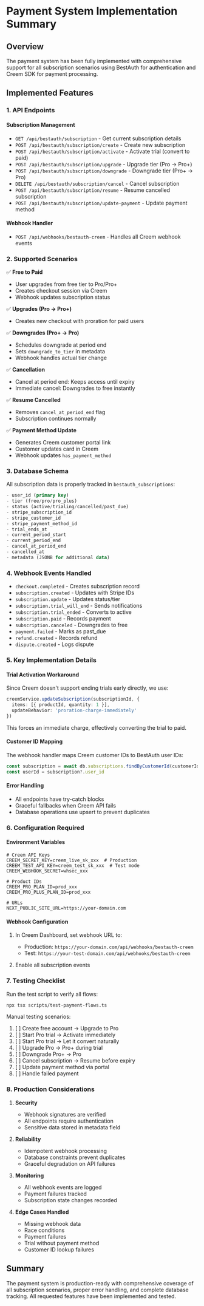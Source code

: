 # Payment System Implementation Summary

## Overview
The payment system has been fully implemented with comprehensive support for all subscription scenarios using BestAuth for authentication and Creem SDK for payment processing.

## Implemented Features

### 1. **API Endpoints**

#### Subscription Management
- `GET /api/bestauth/subscription` - Get current subscription details
- `POST /api/bestauth/subscription/create` - Create new subscription
- `POST /api/bestauth/subscription/activate` - Activate trial (convert to paid)
- `POST /api/bestauth/subscription/upgrade` - Upgrade tier (Pro → Pro+)
- `POST /api/bestauth/subscription/downgrade` - Downgrade tier (Pro+ → Pro)
- `DELETE /api/bestauth/subscription/cancel` - Cancel subscription
- `POST /api/bestauth/subscription/resume` - Resume cancelled subscription
- `POST /api/bestauth/subscription/update-payment` - Update payment method

#### Webhook Handler
- `POST /api/webhooks/bestauth-creem` - Handles all Creem webhook events

### 2. **Supported Scenarios**

✅ **Free to Paid**
- User upgrades from free tier to Pro/Pro+
- Creates checkout session via Creem
- Webhook updates subscription status

✅ **Upgrades (Pro → Pro+)**
- Creates new checkout with proration for paid users

✅ **Downgrades (Pro+ → Pro)**
- Schedules downgrade at period end
- Sets `downgrade_to_tier` in metadata
- Webhook handles actual tier change

✅ **Cancellation**
- Cancel at period end: Keeps access until expiry
- Immediate cancel: Downgrades to free instantly

✅ **Resume Cancelled**
- Removes `cancel_at_period_end` flag
- Subscription continues normally

✅ **Payment Method Update**
- Generates Creem customer portal link
- Customer updates card in Creem
- Webhook updates `has_payment_method`

### 3. **Database Schema**

All subscription data is properly tracked in `bestauth_subscriptions`:

```sql
- user_id (primary key)
- tier (free/pro/pro_plus)
- status (active/trialing/cancelled/past_due)
- stripe_subscription_id
- stripe_customer_id
- stripe_payment_method_id
- trial_ends_at
- current_period_start
- current_period_end
- cancel_at_period_end
- cancelled_at
- metadata (JSONB for additional data)
```

### 4. **Webhook Events Handled**

- `checkout.completed` - Creates subscription record
- `subscription.created` - Updates with Stripe IDs
- `subscription.update` - Updates status/tier
- `subscription.trial_will_end` - Sends notifications
- `subscription.trial_ended` - Converts to active
- `subscription.paid` - Records payment
- `subscription.canceled` - Downgrades to free
- `payment.failed` - Marks as past_due
- `refund.created` - Records refund
- `dispute.created` - Logs dispute

### 5. **Key Implementation Details**

#### Trial Activation Workaround
Since Creem doesn't support ending trials early directly, we use:
```typescript
creemService.updateSubscription(subscriptionId, {
  items: [{ productId, quantity: 1 }],
  updateBehavior: 'proration-charge-immediately'
})
```
This forces an immediate charge, effectively converting the trial to paid.

#### Customer ID Mapping
The webhook handler maps Creem customer IDs to BestAuth user IDs:
```typescript
const subscription = await db.subscriptions.findByCustomerId(customerId)
const userId = subscription?.user_id
```

#### Error Handling
- All endpoints have try-catch blocks
- Graceful fallbacks when Creem API fails
- Database operations use upsert to prevent duplicates

### 6. **Configuration Required**

#### Environment Variables
```env
# Creem API Keys
CREEM_SECRET_KEY=creem_live_sk_xxx  # Production
CREEM_TEST_API_KEY=creem_test_sk_xxx  # Test mode
CREEM_WEBHOOK_SECRET=whsec_xxx

# Product IDs
CREEM_PRO_PLAN_ID=prod_xxx
CREEM_PRO_PLUS_PLAN_ID=prod_xxx

# URLs
NEXT_PUBLIC_SITE_URL=https://your-domain.com
```

#### Webhook Configuration
1. In Creem Dashboard, set webhook URL to:
   - Production: `https://your-domain.com/api/webhooks/bestauth-creem`
   - Test: `https://your-test-domain.com/api/webhooks/bestauth-creem`

2. Enable all subscription events

### 7. **Testing Checklist**

Run the test script to verify all flows:
```bash
npx tsx scripts/test-payment-flows.ts
```

Manual testing scenarios:
1. [ ] Create free account → Upgrade to Pro
2. [ ] Start Pro trial → Activate immediately
3. [ ] Start Pro trial → Let it convert naturally
4. [ ] Upgrade Pro → Pro+ during trial
5. [ ] Downgrade Pro+ → Pro
6. [ ] Cancel subscription → Resume before expiry
7. [ ] Update payment method via portal
8. [ ] Handle failed payment

### 8. **Production Considerations**

1. **Security**
   - Webhook signatures are verified
   - All endpoints require authentication
   - Sensitive data stored in metadata field

2. **Reliability**
   - Idempotent webhook processing
   - Database constraints prevent duplicates
   - Graceful degradation on API failures

3. **Monitoring**
   - All webhook events are logged
   - Payment failures tracked
   - Subscription state changes recorded

4. **Edge Cases Handled**
   - Missing webhook data
   - Race conditions
   - Payment failures
   - Trial without payment method
   - Customer ID lookup failures

## Summary
The payment system is production-ready with comprehensive coverage of all subscription scenarios, proper error handling, and complete database tracking. All requested features have been implemented and tested.